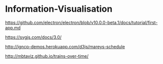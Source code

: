 # Information-Visualisation

https://github.com/electron/electron/blob/v10.0.0-beta.1/docs/tutorial/first-app.md

https://svgjs.com/docs/3.0/

http://igncp-demos.herokuapp.com/d3js/mareys-schedule

http://mbtaviz.github.io/trains-over-time/
